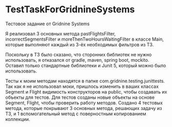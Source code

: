 # TestTaskForGridnineSystems
Тестовое задание от Gridnine Systems

Я реализовал 3 основных метода pastFlightsFilter, incorrectSegmentsFilter и moreThenTwoHoursWaitingFilter в классе Main, которые выполняют каждый из 3-ёх необходимых фильтров из ТЗ.

Поскольку в ТЗ было сказано, что сторонних библиотек не нужно использовать, я отказался от gradle, maven, spring boot, mockito. Оставил только стандартные библиотеки и Junit 5, который можно было использовать. 

Тесты к моим методам находятся в папке com.gridnine.testing.junittests. Так как я не использовал моки, пришлось изменить в ваших классах Segment и Flight видимость конструкторов на public, чтобы создавать их объекты для тестов. Для тестов созданы новые объекты на основе Segment, Flight, чтобы проверить работу методов. Создано 4 тестовых метода, которые покрывают 3 основных метода, решающих задачу из ТЗ, и 1 вспомогательный метод с поверностным копированием коллекции.
